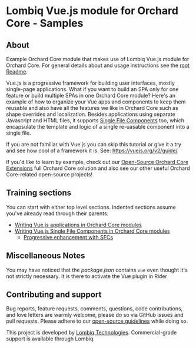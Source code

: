 # Lombiq Vue.js module for Orchard Core - Samples


## About


Example Orchard Core module that makes use of Lombiq Vue.js module for Orchard Core.  For general details about and usage instructions see the [root Readme](../Readme.md).

Vue.js is a progressive framework for building user interfaces, mostly single-page applications. What if you want to build an SPA only for one feature or build multiple SPAs in one Orchard Core module? Here's an example of how to organize your Vue apps and components to keep them reusable and also have all the features we like in Orchard Core such as shape overrides and localization. Besides applications using separate Javascript and HTML files, it supports [Single File Components](https://vuejs.org/v2/guide/single-file-components.html) too, which encapsulate the template and logic of a single re-uasable component into a single file.

If you are not familiar with Vue.js you can skip this tutorial or give it a try and see how cool of a framework it is. See: https://vuejs.org/v2/guide/

If you'd like to learn by example, check out our [Open-Source Orchard Core Extensions](https://github.com/Lombiq/Open-Source-Orchard-Core-Extensions) full Orchard Core solution and also see our other useful Orchard Core-related open-source projects!


## Training sections


You can start with either top level sections. Indented sections assume you've already read through their parents.  
* [Writing Vue.js applications in Orchard Core modules](Controllers/VueAppController.cs)
* [Writing Vue.js Single File Components in Orchard Core modules](Controllers/VueSfcController.cs)
  * [Progressive enhancement with SFCs](Controllers/VueSfcController.cs#L31) 


## Miscellaneous Notes

You may have noticed that the _package.json_ contains `vue` even thought it's not strictly necessary. It is there to activate the Vue plugin in Rider  

## Contributing and support

Bug reports, feature requests, comments, questions, code contributions, and love letters are warmly welcome, please do so via GitHub issues and pull requests. Please adhere to our [open-source guidelines](https://lombiq.com/open-source-guidelines) while doing so.

This project is developed by [Lombiq Technologies](https://lombiq.com/). Commercial-grade support is available through Lombiq.
